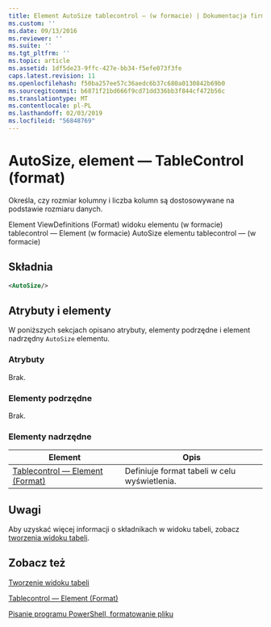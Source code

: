 ```yaml
---
title: Element AutoSize tablecontrol — (w formacie) | Dokumentacja firmy Microsoft
ms.custom: ''
ms.date: 09/13/2016
ms.reviewer: ''
ms.suite: ''
ms.tgt_pltfrm: ''
ms.topic: article
ms.assetid: 1df5de23-9ffc-427e-bb34-f5efe073f3fe
caps.latest.revision: 11
ms.openlocfilehash: f50ba257ee57c36aedc6b37c680a0130842b69b0
ms.sourcegitcommit: b6871f21bd666f9cd71dd336bb3f844cf472b56c
ms.translationtype: MT
ms.contentlocale: pl-PL
ms.lasthandoff: 02/03/2019
ms.locfileid: "56848769"
---
```

# <a name="autosize-element-for-tablecontrol-format"></a>AutoSize, element — TableControl (format)

Określa, czy rozmiar kolumny i liczba kolumn są dostosowywane na podstawie rozmiaru danych.

Element ViewDefinitions (Format) widoku elementu (w formacie) tablecontrol — Element (w formacie) AutoSize elementu tablecontrol — (w formacie)

## <a name="syntax"></a>Składnia

```xml
<AutoSize/>
```

## <a name="attributes-and-elements"></a>Atrybuty i elementy

W poniższych sekcjach opisano atrybuty, elementy podrzędne i element nadrzędny `AutoSize` elementu.

### <a name="attributes"></a>Atrybuty

Brak.

### <a name="child-elements"></a>Elementy podrzędne

Brak.

### <a name="parent-elements"></a>Elementy nadrzędne

|Element|Opis|
|-------------|-----------------|
|[Tablecontrol — Element (Format)](./tablecontrol-element-format.md)|Definiuje format tabeli w celu wyświetlenia.|

## <a name="remarks"></a>Uwagi

Aby uzyskać więcej informacji o składnikach w widoku tabeli, zobacz [tworzenia widoku tabeli](./creating-a-table-view.md).

## <a name="see-also"></a>Zobacz też

[Tworzenie widoku tabeli](./creating-a-table-view.md)

[Tablecontrol — Element (Format)](./tablecontrol-element-format.md)

[Pisanie programu PowerShell, formatowanie pliku](./writing-a-powershell-formatting-file.md)
